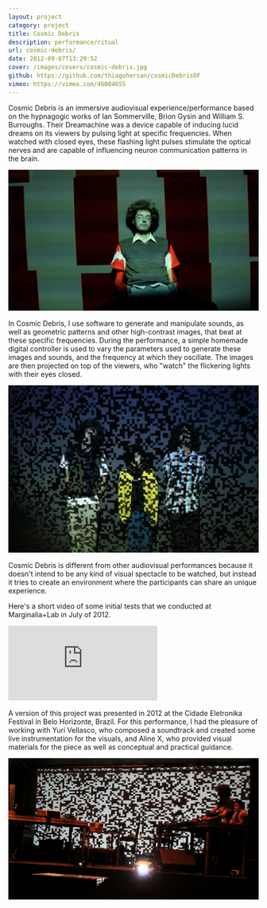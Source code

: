 ```yaml
---
layout: project
category: project
title: Cosmic Debris
description: performance/ritual
url: cosmic-debris/
date: 2012-09-07T13:29:52
cover: /images/covers/cosmic-debris.jpg
github: https://github.com/thiagohersan/cosmicDebrisOF
vimeo: https://vimeo.com/46084655
---
```

Cosmic Debris is an immersive audiovisual experience/performance based on the hypnagogic works of Ian Sommerville, Brion Gysin and William S. Burroughs. Their Dreamachine was a device capable of inducing lucid dreams on its viewers by pulsing light at specific frequencies. When watched with closed eyes, these flashing light pulses stimulate the optical nerves and are capable of influencing neuron communication patterns in the brain.

![](/images/projects/cosmic-debris/still00.jpg)

In Cosmic Debris, I use software to generate and manipulate sounds, as well as geometric patterns and other high-contrast images, that beat at these specific frequencies. During the performance, a simple homemade digital controller is used to vary the parameters used to generate these images and sounds, and the frequency at which they oscillate. The images are then projected on top of the viewers, who "watch" the flickering lights with their eyes closed.

![](/images/projects/cosmic-debris/TAY.jpg)

Cosmic Debris is different from other audiovisual performances because it doesn't intend to be any kind of visual spectacle to be watched, but instead it tries to create an environment where the participants can share an unique experience.

Here's a short video of some initial tests that we conducted at Marginalia+Lab in July of 2012.

<div class="video-wrapper video-wrapper-16x9">
    <iframe allowfullscreen="" frameborder="0" mozallowfullscreen="" src="http://player.vimeo.com/video/46084655?title=0&byline=0&portrait=0" webkitallowfullscreen=""></iframe>
</div>

A version of this project was presented in 2012 at the Cidade Eletronika Festival in Belo Horizonte, Brazil. For this performance, I had the pleasure of working with Yuri Vellasco, who composed a soundtrack and created some live instrumentation for the visuals, and Aline X, who provided visual materials for the piece as well as conceptual and practical guidance.

![](/images/projects/cosmic-debris/eletronika00.jpg)
